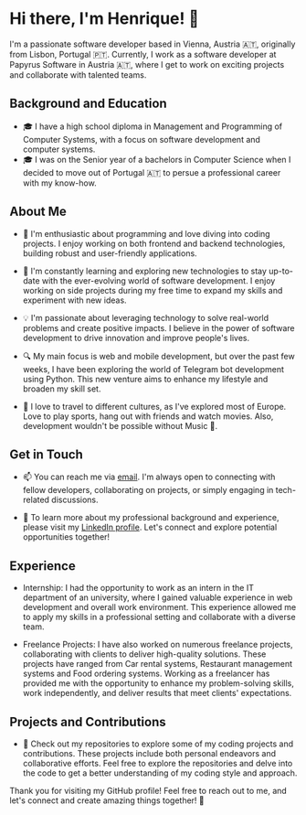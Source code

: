 # Hi there, I'm Henrique! 👋

I'm a passionate software developer based in Vienna, Austria 🇦🇹, originally from Lisbon, Portugal 🇵🇹. Currently, I work as a software developer at Papyrus Software in Austria 🇦🇹, where I get to work on exciting projects and collaborate with talented teams.

## Background and Education

- 🎓 I have a high school diploma in Management and Programming of Computer Systems, with a focus on software development and computer systems.
- 🎓 I was on the Senior year of a bachelors in Computer Science when I decided to move out of Portugal 🇦🇹 to persue a professional career with my know-how.

## About Me

- 🔭 I'm enthusiastic about programming and love diving into coding projects. I enjoy working on both frontend and backend technologies, building robust and user-friendly applications.

- 🌱 I'm constantly learning and exploring new technologies to stay up-to-date with the ever-evolving world of software development. I enjoy working on side projects during my free time to expand my skills and experiment with new ideas.

- 💡 I'm passionate about leveraging technology to solve real-world problems and create positive impacts. I believe in the power of software development to drive innovation and improve people's lives.

- 🔍 My main focus is web and mobile development, but over the past few weeks, I have been exploring the world of Telegram bot development using Python. This new venture aims to enhance my lifestyle and broaden my skill set.

- 🎨 I love to travel to different cultures, as I've explored most of Europe. Love to play sports, hang out with friends and watch movies. Also, development wouldn't be possible without Music 🎵.

## Get in Touch

- 📫 You can reach me via [email](mailto:henriqueleote@outlook.com). I'm always open to connecting with fellow developers, collaborating on projects, or simply engaging in tech-related discussions.

- 💼 To learn more about my professional background and experience, please visit my [LinkedIn profile](https://www.linkedin.com/in/henriqueleote/). Let's connect and explore potential opportunities together!

## Experience

- Internship: I had the opportunity to work as an intern in the IT department of an university, where I gained valuable experience in web development and overall work environment. This experience allowed me to apply my skills in a professional setting and collaborate with a diverse team.

- Freelance Projects: I have also worked on numerous freelance projects, collaborating with clients to deliver high-quality solutions. These projects have ranged from Car rental systems, Restaurant management systems and Food ordering systems. Working as a freelancer has provided me with the opportunity to enhance my problem-solving skills, work independently, and deliver results that meet clients' expectations.

## Projects and Contributions

- 🚀 Check out my repositories to explore some of my coding projects and contributions. These projects include both personal endeavors and collaborative efforts. Feel free to explore the repositories and delve into the code to get a better understanding of my coding style and approach.


Thank you for visiting my GitHub profile! Feel free to reach out to me, and let's connect and create amazing things together! 🌟


<!--
**henriqueleote/henriqueleote** is a ✨ _special_ ✨ repository because its `README.md` (this file) appears on your GitHub profile.

Here are some ideas to get you started:

- 🔭 I’m currently working on ...
- 🌱 I’m currently learning ...
- 👯 I’m looking to collaborate on ...
- 🤔 I’m looking for help with ...
- 💬 Ask me about ...
- 📫 How to reach me: ...
- 😄 Pronouns: ...
- ⚡ Fun fact: ...
-->
